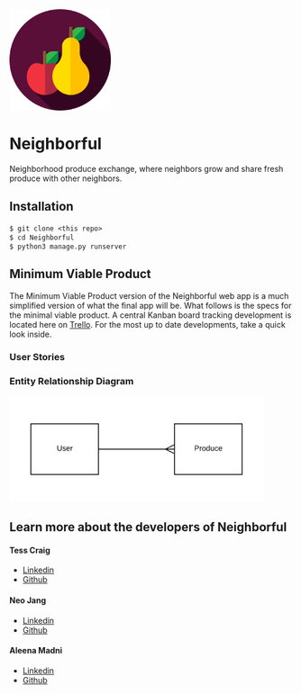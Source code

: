 <img src="docs/fruits.svg" width="180">

# Neighborful
Neighborhood produce exchange, where neighbors grow and share fresh produce with other neighbors.

## Installation
```
$ git clone <this repo>
$ cd Neighborful
$ python3 manage.py runserver
```

## Minimum Viable Product

The Minimum Viable Product version of the Neighborful web app is a much simplified version of what the final app will be. What follows is the specs for the minimal viable product. A central Kanban board tracking development is located here on [Trello](https://trello.com/b/J1FgDYrT/neighborful). For the most up to date developments, take a quick look inside.

### User Stories

### Entity Relationship Diagram

![](docs/neighborful-ERD.png)

## Learn more about the developers of Neighborful

#### Tess Craig
- [Linkedin](https://www.linkedin.com/in/tessashleycraig/)
- [Github](https://github.com/TessACraig89)

#### Neo Jang
- [Linkedin](https://www.linkedin.com/in/neojang/)
- [Github](https://github.com/njang)

#### Aleena Madni
- [Linkedin](https://www.linkedin.com/in/aleena-madni/)
- [Github](https://github.com/aleenamad)
